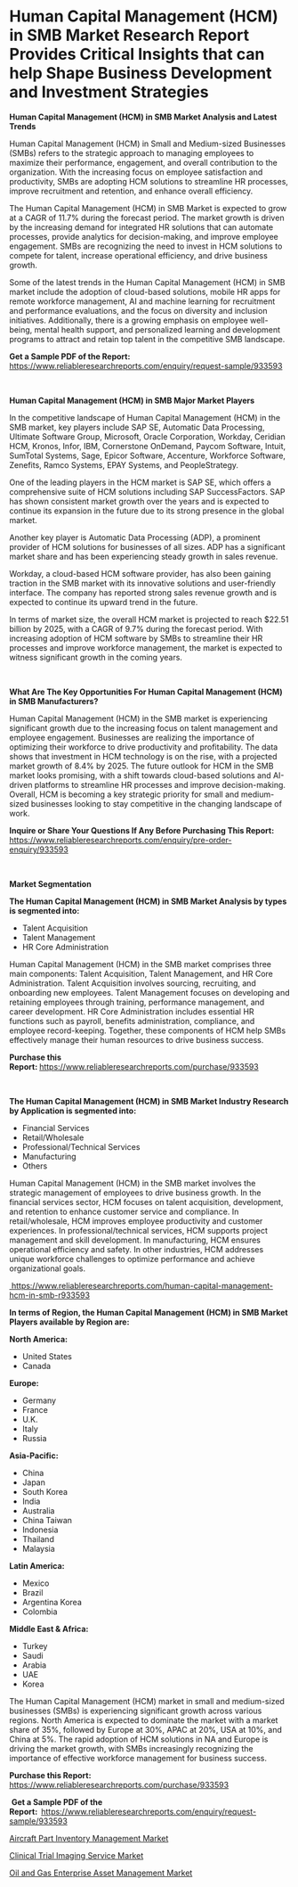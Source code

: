 <p><h1>Human Capital Management (HCM) in SMB Market Research Report Provides Critical Insights that can help Shape Business Development and Investment Strategies</h1></p><p><strong>Human Capital Management (HCM) in SMB Market Analysis and Latest Trends</strong></p>
<p><p>Human Capital Management (HCM) in Small and Medium-sized Businesses (SMBs) refers to the strategic approach to managing employees to maximize their performance, engagement, and overall contribution to the organization. With the increasing focus on employee satisfaction and productivity, SMBs are adopting HCM solutions to streamline HR processes, improve recruitment and retention, and enhance overall efficiency.</p><p>The Human Capital Management (HCM) in SMB Market is expected to grow at a CAGR of 11.7% during the forecast period. The market growth is driven by the increasing demand for integrated HR solutions that can automate processes, provide analytics for decision-making, and improve employee engagement. SMBs are recognizing the need to invest in HCM solutions to compete for talent, increase operational efficiency, and drive business growth.</p><p>Some of the latest trends in the Human Capital Management (HCM) in SMB market include the adoption of cloud-based solutions, mobile HR apps for remote workforce management, AI and machine learning for recruitment and performance evaluations, and the focus on diversity and inclusion initiatives. Additionally, there is a growing emphasis on employee well-being, mental health support, and personalized learning and development programs to attract and retain top talent in the competitive SMB landscape.</p></p>
<p><strong>Get a Sample PDF of the Report:&nbsp;</strong> <a href="https://www.reliableresearchreports.com/enquiry/request-sample/933593">https://www.reliableresearchreports.com/enquiry/request-sample/933593</a></p>
<p>&nbsp;</p>
<p><strong>Human Capital Management (HCM) in SMB Major Market Players</strong></p>
<p><p>In the competitive landscape of Human Capital Management (HCM) in the SMB market, key players include SAP SE, Automatic Data Processing, Ultimate Software Group, Microsoft, Oracle Corporation, Workday, Ceridian HCM, Kronos, Infor, IBM, Cornerstone OnDemand, Paycom Software, Intuit, SumTotal Systems, Sage, Epicor Software, Accenture, Workforce Software, Zenefits, Ramco Systems, EPAY Systems, and PeopleStrategy.</p><p>One of the leading players in the HCM market is SAP SE, which offers a comprehensive suite of HCM solutions including SAP SuccessFactors. SAP has shown consistent market growth over the years and is expected to continue its expansion in the future due to its strong presence in the global market.</p><p>Another key player is Automatic Data Processing (ADP), a prominent provider of HCM solutions for businesses of all sizes. ADP has a significant market share and has been experiencing steady growth in sales revenue.</p><p>Workday, a cloud-based HCM software provider, has also been gaining traction in the SMB market with its innovative solutions and user-friendly interface. The company has reported strong sales revenue growth and is expected to continue its upward trend in the future.</p><p>In terms of market size, the overall HCM market is projected to reach $22.51 billion by 2025, with a CAGR of 9.7% during the forecast period. With increasing adoption of HCM software by SMBs to streamline their HR processes and improve workforce management, the market is expected to witness significant growth in the coming years.</p></p>
<p>&nbsp;</p>
<p><strong>What Are The Key Opportunities For Human Capital Management (HCM) in SMB Manufacturers?</strong></p>
<p><p>Human Capital Management (HCM) in the SMB market is experiencing significant growth due to the increasing focus on talent management and employee engagement. Businesses are realizing the importance of optimizing their workforce to drive productivity and profitability. The data shows that investment in HCM technology is on the rise, with a projected market growth of 8.4% by 2025. The future outlook for HCM in the SMB market looks promising, with a shift towards cloud-based solutions and AI-driven platforms to streamline HR processes and improve decision-making. Overall, HCM is becoming a key strategic priority for small and medium-sized businesses looking to stay competitive in the changing landscape of work.</p></p>
<p><strong>Inquire or Share Your Questions If Any Before Purchasing This Report:</strong> <a href="https://www.reliableresearchreports.com/enquiry/pre-order-enquiry/933593">https://www.reliableresearchreports.com/enquiry/pre-order-enquiry/933593</a></p>
<p>&nbsp;</p>
<p><strong>Market Segmentation</strong></p>
<p><strong>The Human Capital Management (HCM) in SMB Market Analysis by types is segmented into:</strong></p>
<p><ul><li>Talent Acquisition</li><li>Talent Management</li><li>HR Core Administration</li></ul></p>
<p><p>Human Capital Management (HCM) in the SMB market comprises three main components: Talent Acquisition, Talent Management, and HR Core Administration. Talent Acquisition involves sourcing, recruiting, and onboarding new employees. Talent Management focuses on developing and retaining employees through training, performance management, and career development. HR Core Administration includes essential HR functions such as payroll, benefits administration, compliance, and employee record-keeping. Together, these components of HCM help SMBs effectively manage their human resources to drive business success.</p></p>
<p><strong>Purchase this Report:&nbsp;</strong><a href="https://www.reliableresearchreports.com/purchase/933593">https://www.reliableresearchreports.com/purchase/933593</a></p>
<p>&nbsp;</p>
<p><strong>The Human Capital Management (HCM) in SMB Market Industry Research by Application is segmented into:</strong></p>
<p><ul><li>Financial Services</li><li>Retail/Wholesale</li><li>Professional/Technical Services</li><li>Manufacturing</li><li>Others</li></ul></p>
<p><p>Human Capital Management (HCM) in the SMB market involves the strategic management of employees to drive business growth. In the financial services sector, HCM focuses on talent acquisition, development, and retention to enhance customer service and compliance. In retail/wholesale, HCM improves employee productivity and customer experiences. In professional/technical services, HCM supports project management and skill development. In manufacturing, HCM ensures operational efficiency and safety. In other industries, HCM addresses unique workforce challenges to optimize performance and achieve organizational goals.</p></p>
<p><a href="https://www.reliableresearchreports.com/human-capital-management-hcm-in-smb-r933593">&nbsp;https://www.reliableresearchreports.com/human-capital-management-hcm-in-smb-r933593</a></p>
<p><strong>In terms of Region, the Human Capital Management (HCM) in SMB Market Players available by Region are:</strong></p>
<p>
    <p> <strong> North America: </strong>
        <ul>
            <li>United States</li>
            <li>Canada</li>
        </ul>
        </p> 
    <p> <strong> Europe: </strong>
        <ul>
            <li>Germany</li>
            <li>France</li>
            <li>U.K.</li>
            <li>Italy</li>
            <li>Russia</li>
        </ul>
        </p> 
    <p> <strong> Asia-Pacific: </strong>
        <ul>
            <li>China</li>
            <li>Japan</li>
            <li>South Korea</li>
            <li>India</li>
            <li>Australia</li>
            <li>China Taiwan</li>
            <li>Indonesia</li>
            <li>Thailand</li>
            <li>Malaysia</li>
        </ul>
        </p> 
    <p> <strong> Latin America: </strong>
        <ul>
            <li>Mexico</li>
            <li>Brazil</li>
            <li>Argentina Korea</li>
            <li>Colombia</li>
        </ul>
        </p> 
    <p> <strong> Middle East & Africa: </strong>
        <ul>
            <li>Turkey</li>
            <li>Saudi</li>
            <li>Arabia</li>
            <li>UAE</li>
            <li>Korea</li>
        </ul>
    </p>
    </p>
<p><p>The Human Capital Management (HCM) market in small and medium-sized businesses (SMBs) is experiencing significant growth across various regions. North America is expected to dominate the market with a market share of 35%, followed by Europe at 30%, APAC at 20%, USA at 10%, and China at 5%. The rapid adoption of HCM solutions in NA and Europe is driving the market growth, with SMBs increasingly recognizing the importance of effective workforce management for business success.</p></p>
<p><strong>Purchase this Report: </strong><a href="https://www.reliableresearchreports.com/purchase/933593">https://www.reliableresearchreports.com/purchase/933593</a></p>
<p>&nbsp;<strong>Get a Sample PDF of the Report:&nbsp;&nbsp;</strong><a href="https://www.reliableresearchreports.com/enquiry/request-sample/933593">https://www.reliableresearchreports.com/enquiry/request-sample/933593</a></p>
<p><strong></strong></p>
<p><p><a href="https://github.com/ajiariaa/Market-Research-Report-List-1/blob/main/aircraft-part-inventory-management-market.md">Aircraft Part Inventory Management Market</a></p><p><a href="https://github.com/sofayahoo2023/Market-Research-Report-List-5/blob/main/clinical-trial-imaging-service-market.md">Clinical Trial Imaging Service Market</a></p><p><a href="https://github.com/niyotibauri9/Market-Research-Report-List-1/blob/main/oil-and-gas-enterprise-asset-management-market.md">Oil and Gas Enterprise Asset Management Market</a></p></p>